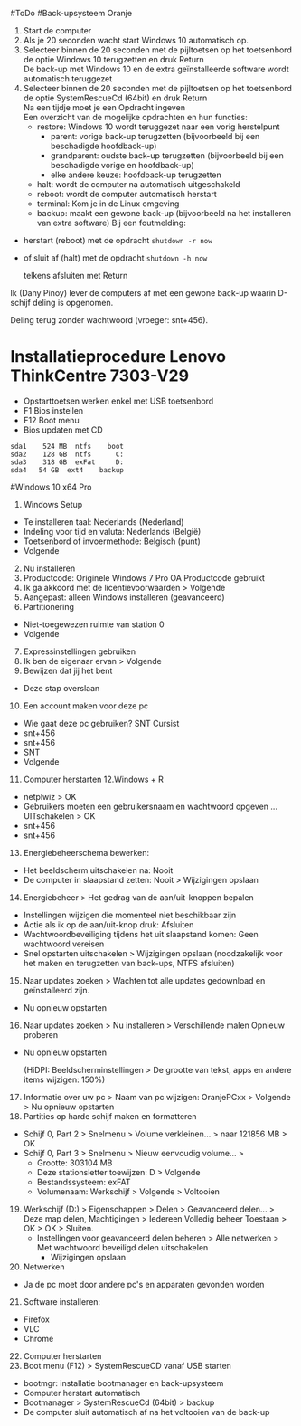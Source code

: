 #ToDo
#Back-upsysteem Oranje
1. Start de computer
2. Als je 20 seconden wacht start Windows 10 automatisch op.
3. Selecteer binnen de 20 seconden met de pijltoetsen op het toetsenbord de optie Windows 10 terugzetten en druk Return</br>
De back-up met Windows 10 en de extra geïnstalleerde software wordt automatisch teruggezet
4. Selecteer binnen de 20 seconden met de pijltoetsen op het toetsenbord de optie SystemRescueCd (64bit) en druk Return</br>
  Na een tijdje moet je een Opdracht ingeven</br>
    Een overzicht van de mogelijke opdrachten en hun functies:
    * restore: Windows 10 wordt teruggezet naar een vorig herstelpunt
      * parent: vorige back-up terugzetten (bijvoorbeeld bij een beschadigde hoofdback-up)
      * grandparent: oudste back-up terugzetten (bijvoorbeeld bij een beschadigde vorige en hoofdback-up)
      * elke andere keuze: hoofdback-up terugzetten
    * halt: wordt de computer na automatisch uitgeschakeld
    * reboot: wordt de computer automatisch herstart
    * terminal: Kom je in de Linux omgeving
    * backup: maakt een gewone back-up (bijvoorbeeld na het installeren van extra software)
Bij een foutmelding:
* herstart (reboot) met de opdracht
    `shutdown -r now`
* of sluit af (halt) met de opdracht
    `shutdown -h now`

  telkens afsluiten met Return
    
Ik (Dany Pinoy) lever de computers af met een gewone back-up waarin D-schijf deling is opgenomen.

Deling terug zonder wachtwoord (vroeger: snt+456).

# Installatieprocedure Lenovo ThinkCentre 7303-V29
* Opstarttoetsen werken enkel met USB toetsenbord
* F1 Bios instellen
* F12 Boot menu
* Bios updaten met CD
```
sda1	524 MB	ntfs    boot
sda2	128 GB	ntfs	  C:
sda3	318 GB	exFat	  D:
sda4   54 GB  ext4    backup
```
#Windows 10 x64 Pro
1. Windows Setup
  * Te installeren taal: Nederlands (Nederland)
  * Indeling voor tijd en valuta: Nederlands (België)
  * Toetsenbord of invoermethode: Belgisch (punt)
  * Volgende
2. Nu installeren
3. Productcode: Originele Windows 7 Pro OA Productcode gebruikt
4. Ik ga akkoord met de licentievoorwaarden > Volgende
5. Aangepast: alleen Windows installeren (geavanceerd)
6. Partitionering
  * Niet-toegewezen ruimte van station 0
  * Volgende
7. Expressinstellingen gebruiken
8. Ik ben de eigenaar ervan > Volgende
9. Bewijzen dat jij het bent
  * Deze stap overslaan
10. Een account maken voor deze pc
  * Wie gaat deze pc gebruiken? SNT Cursist
  * snt+456
  * snt+456
  * SNT
  * Volgende
11. Computer herstarten
12.Windows + R
  * netplwiz > OK
  * Gebruikers moeten een gebruikersnaam en wachtwoord opgeven ... UITschakelen > OK
  * snt+456
  * snt+456
13. Energiebeheerschema bewerken: 
  * Het beeldscherm uitschakelen na: Nooit
  * De computer in slaapstand zetten: Nooit > Wijzigingen opslaan
14. Energiebeheer > Het gedrag van de aan/uit-knoppen bepalen
  * Instellingen wijzigen die momenteel niet beschikbaar zijn
  * Actie als ik op de aan/uit-knop druk: Afsluiten
  * Wachtwoordbeveiliging tijdens het uit slaapstand komen: Geen wachtwoord vereisen
  * Snel opstarten uitschakelen > Wijzigingen opslaan (noodzakelijk voor het maken en terugzetten van back-ups, NTFS afsluiten)
15. Naar updates zoeken > Wachten tot alle updates gedownload en geïnstalleerd zijn.
  * Nu opnieuw opstarten
16. Naar updates zoeken > Nu installeren > Verschillende malen Opnieuw proberen
  * Nu opnieuw opstarten
  
    (HiDPI: Beeldscherminstellingen > De grootte van tekst, apps en andere items wijzigen: 150%)

17. Informatie over uw pc > Naam van pc wijzigen: OranjePCxx > Volgende > Nu opnieuw opstarten
18. Partities op harde schijf maken en formatteren
  * Schijf 0, Part 2 > Snelmenu > Volume verkleinen... > naar 121856 MB > OK
  * Schijf 0, Part 3 > Snelmenu > Nieuw eenvoudig volume... >
    * Grootte: 303104 MB
    * Deze stationsletter toewijzen: D > Volgende
    * Bestandssysteem: exFAT
    * Volumenaam: Werkschijf > Volgende > Voltooien
19. Werkschijf (D:) > Eigenschappen > Delen > Geavanceerd delen... > Deze map delen, Machtigingen > Iedereen Volledig beheer Toestaan > OK > OK > Sluiten.
    * Instellingen voor geavanceerd delen beheren > Alle netwerken > Met wachtwoord beveiligd delen uitschakelen
      * Wijzigingen opslaan
20. Netwerken
  * Ja de pc moet door andere pc's en apparaten gevonden worden
21. Software installeren:
  * Firefox
  * VLC
  * Chrome
22. Computer herstarten
23. Boot menu (F12) > SystemRescueCD vanaf USB starten
  * bootmgr: installatie bootmanager en back-upsysteem
  * Computer herstart automatisch
  * Bootmanager > SystemRescueCd (64bit) > backup
  * De computer sluit automatisch af na het voltooien van de back-up
